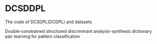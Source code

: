# DCSDDPL
The code of DCSDPL(DCDPL) and datasets

Double-constrained structured discriminant analysis-synthesis dictionary pair learning for pattern classification

